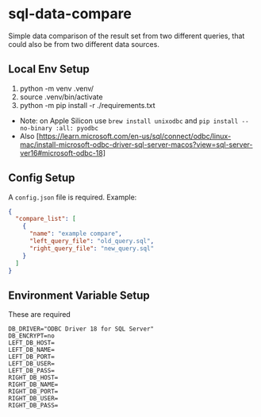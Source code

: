 # sql-data-compare

Simple data comparison of the result set from two different queries, that could also be from two different data sources.

## Local Env Setup

1. python -m venv .venv/
1. source .venv/bin/activate
1. python -m pip install -r ./requirements.txt

  - Note: on Apple Silicon use `brew install unixodbc` and `pip install --no-binary :all: pyodbc`
  - Also [https://learn.microsoft.com/en-us/sql/connect/odbc/linux-mac/install-microsoft-odbc-driver-sql-server-macos?view=sql-server-ver16#microsoft-odbc-18]

## Config Setup

A `config.json` file is required. Example:

```json
{
  "compare_list": [
    {
      "name": "example compare",
      "left_query_file": "old_query.sql",
      "right_query_file": "new_query.sql"
    }
  ]
}
```

## Environment Variable Setup

These are required

```text
DB_DRIVER="ODBC Driver 18 for SQL Server"
DB_ENCRYPT=no
LEFT_DB_HOST=
LEFT_DB_NAME=
LEFT_DB_PORT=
LEFT_DB_USER=
LEFT_DB_PASS=
RIGHT_DB_HOST=
RIGHT_DB_NAME=
RIGHT_DB_PORT=
RIGHT_DB_USER=
RIGHT_DB_PASS=
```
